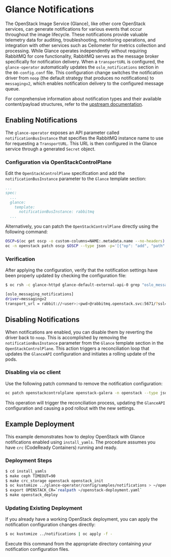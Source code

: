# Glance Notifications

The OpenStack Image Service (Glance), like other core OpenStack services, can
generate notifications for various events that occur throughout the image
lifecycle. These notifications provide valuable telemetry data for auditing,
troubleshooting, monitoring operations, and integration with other services
such as Ceilometer for metrics collection and processing.
While Glance operates independently without requiring RabbitMQ for core
functionality, RabbitMQ serves as the message broker specifically for
notification delivery. When a `transportURL` is configured, the
`glance-operator` automatically updates the `oslo_notifications` section in the
`00-config.conf` file. This configuration change switches the notification
driver from `noop` (the default strategy that produces no notifications) to
`messagingv2`, which enables notification delivery to the configured message
queue.

For comprehensive information about notification types and their available
content/payload structures, refer to the [upstream
documentation](https://docs.openstack.org/glance/latest/admin/notifications.html).

## Enabling Notifications

The `glance-operator` exposes an API parameter called `notificationBusInstance`
that specifies the RabbitMQ instance name to use for requesting a
`TransportURL`. This URL is then configured in the Glance service through a
generated `Secret` object.

### Configuration via OpenStackControlPlane

Edit the `OpenStackControlPlane` specification and add the `notificationBusInstance` parameter to the `Glance` template section:

```yaml
...
spec:
  ...
  glance:
    template:
      notificationBusInstance: rabbitmq
  ...
```

Alternatively, you can patch the `OpenStackControlPlane` directly using the
following command:

```bash
OSCP=$(oc get oscp -o custom-columns=NAME:.metadata.name --no-headers)
oc -n openstack patch oscp $OSCP --type json -p='[{"op": "add", "path": "/spec/glance/template/notificationBusInstance", "value": "rabbitmq"}]'
```

### Verification

After applying the configuration, verify that the notification settings have
been properly updated by checking the configuration file:

```bash
$ oc rsh -c glance-httpd glance-default-external-api-0 grep "oslo_messaging_notifications" /etc/glance/glance.conf.d/00-config.conf -A 2

[oslo_messaging_notifications]
driver=messagingv2
transport_url = rabbit://<user>:<pwd>@rabbitmq.openstack.svc:5671/?ssl=1
```

## Disabling Notifications

When notifications are enabled, you can disable them by reverting the driver
back to `noop`. This is accomplished by removing the `notificationBusInstance`
parameter from the `Glance` template section in the `OpenStackControlPlane`.
This action triggers a reconciliation loop that updates the `GlanceAPI`
configuration and initiates a rolling update of the pods.

### Disabling via oc client

Use the following patch command to remove the notification configuration:

```bash
oc patch openstackcontrolplane openstack-galera -n openstack --type json -p='[{"op": "remove", "path": "/spec/glance/template/notificationBusInstance"}]'
```

This operation will trigger the reconciliation process, updating the
`GlanceAPI` configuration and causing a pod rollout with the new settings.

## Example Deployment

This example demonstrates how to deploy OpenStack with Glance notifications
enabled using `install_yamls`. The procedure assumes you have `crc` (CodeReady
Containers) running and ready.


### Deployment Steps

```bash
$ cd install_yamls
$ make ceph TIMEOUT=90
$ make crc_storage openstack openstack_init
$ oc kustomize ../glance-operator/config/samples/notifications > ~/openstack-deployment.yaml
$ export OPENSTACK_CR=`realpath ~/openstack-deployment.yaml`
$ make openstack_deploy
```

### Updating Existing Deployment

If you already have a working OpenStack deployment, you can apply the
notification configuration changes directly:

```bash
$ oc kustomize ../notifications | oc apply -f -
```

Execute this command from the appropriate directory containing your
notification configuration files.

